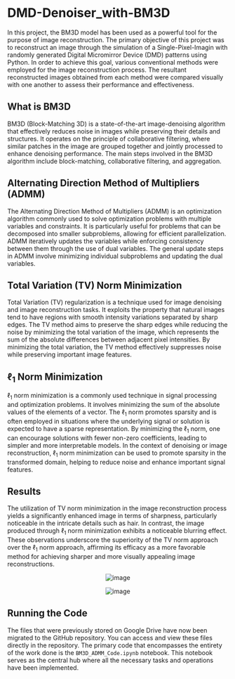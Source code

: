 # DMD-Denoiser_with-BM3D
In this project, the BM3D model has been used as a powerful tool for the purpose of image reconstruction. The primary objective of this project was to reconstruct an image through the simulation of a Single-Pixel-Imagin with randomly generated Digital Micromirror Device (DMD) patterns using Python. In order to achieve this goal, various conventional methods were employed for the image reconstruction process. The resultant reconstructed images obtained from each method were compared visually with one another to assess their performance and effectiveness.

## What is BM3D

BM3D (Block-Matching 3D) is a state-of-the-art image-denoising algorithm that effectively reduces noise in images while preserving their details and structures. It operates on the principle of collaborative filtering, where similar patches in the image are grouped together and jointly processed to enhance denoising performance. The main steps involved in the BM3D algorithm include block-matching, collaborative filtering, and aggregation.

## Alternating Direction Method of Multipliers (ADMM)

The Alternating Direction Method of Multipliers (ADMM) is an optimization algorithm commonly used to solve optimization problems with multiple variables and constraints. It is particularly useful for problems that can be decomposed into smaller subproblems, allowing for efficient parallelization. ADMM iteratively updates the variables while enforcing consistency between them through the use of dual variables. The general update steps in ADMM involve minimizing individual subproblems and updating the dual variables.

## Total Variation (TV) Norm Minimization

Total Variation (TV) regularization is a technique used for image denoising and image reconstruction tasks. It exploits the property that natural images tend to have regions with smooth intensity variations separated by sharp edges. The TV method aims to preserve the sharp edges while reducing the noise by minimizing the total variation of the image, which represents the sum of the absolute differences between adjacent pixel intensities. By minimizing the total variation, the TV method effectively suppresses noise while preserving important image features.

## $\ell_1$ Norm Minimization

$\ell_1$ norm minimization is a commonly used technique in signal processing and optimization problems. It involves minimizing the sum of the absolute values of the elements of a vector. The $\ell_1$ norm promotes sparsity and is often employed in situations where the underlying signal or solution is expected to have a sparse representation. By minimizing the $\ell_1$ norm, one can encourage solutions with fewer non-zero coefficients, leading to simpler and more interpretable models. In the context of denoising or image reconstruction, $\ell_1$ norm minimization can be used to promote sparsity in the transformed domain, helping to reduce noise and enhance important signal features.


## Results

The utilization of TV norm minimization in the image reconstruction process yields a significantly enhanced image in terms of sharpness, particularly noticeable in the intricate details such as hair. In contrast, the image produced through $\ell_1$ norm minimization exhibits a noticeable blurring effect. These observations underscore the superiority of the TV norm approach over the $\ell_1$ norm approach, affirming its efficacy as a more favorable method for achieving sharper and more visually appealing image reconstructions.

<div align='center'>

![image](https://github.com/baturalpguven/DMD-Denoiser_with-BM3D/assets/77858949/f7909cc5-1d28-41fe-ad68-c65dec4e9714)

![image](https://github.com/baturalpguven/DMD-Denoiser_with-BM3D/assets/77858949/d6b82941-0f4d-443d-8c74-a169a020e6d5)
</div>

## Running the Code

The files that were previously stored on Google Drive have now been migrated to the GitHub repository. You can access and view these files directly in the repository. The primary code that encompasses the entirety of the work done is the `BM3D_ADMM_Code.ipynb` notebook. This notebook serves as the central hub where all the necessary tasks and operations have been implemented.

